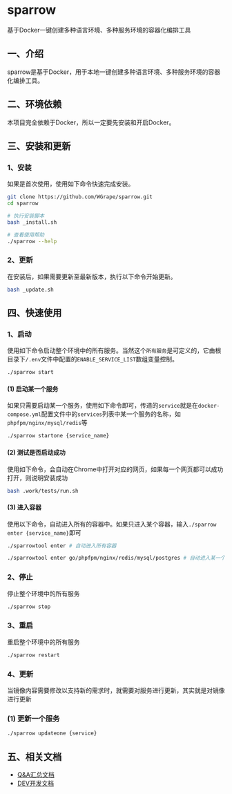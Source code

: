 # sparrow
基于Docker一键创建多种语言环境、多种服务环境的容器化编排工具

## 一、介绍
sparrow是基于Docker，用于本地一键创建多种语言环境、多种服务环境的容器化编排工具。

## 二、环境依赖
本项目完全依赖于Docker，所以一定要先安装和开启Docker。

## 三、安装和更新

### 1、安装

如果是首次使用，使用如下命令快速完成安装。

```bash
git clone https://github.com/WGrape/sparrow.git
cd sparrow

# 执行安装脚本
bash _install.sh

# 查看使用帮助
./sparrow --help
```

### 2、更新

在安装后，如果需要更新至最新版本，执行以下命令开始更新。

```bash
bash _update.sh
```

## 四、快速使用

### 1、启动

使用如下命令启动整个环境中的所有服务。当然这个```所有服务```是可定义的，它由根目录下```/.env```文件中配置的```ENABLE_SERVICE_LIST```数组变量控制。

```bash
./sparrow start
```

#### (1) 启动某一个服务

如果只需要启动某一个服务，使用如下命令即可，传递的```service```就是在```docker-compose.yml```配置文件中的```services```列表中某一个服务的名称，如```phpfpm/nginx/mysql/redis```等

```bash
./sparrow startone {service_name}
```

#### (2) 测试是否启动成功

使用如下命令，会自动在Chrome中打开对应的网页，如果每一个网页都可以成功打开，则说明安装成功

```bash
bash .work/tests/run.sh
```

#### (3) 进入容器

使用以下命令，自动进入所有的容器中。如果只进入某个容器，输入```./sparrow enter {service_name}```即可

```bash
./sparrowtool enter # 自动进入所有容器

./sparrowtool enter go/phpfpm/nginx/redis/mysql/postgres # 自动进入某一个容器中
```

### 2、停止

停止整个环境中的所有服务

```bash
./sparrow stop
```

### 3、重启

重启整个环境中的所有服务

```bash
./sparrow restart
```

### 4、更新

当镜像内容需要修改以支持新的需求时，就需要对服务进行更新，其实就是对镜像进行更新

### (1) 更新一个服务

```bash
./sparrow updateone {service}
```

## 五、相关文档

- [Q&A汇总文档](.work/extra/doc/QA.md)
- [DEV开发文档](.work/extra/doc/DEV.md)

